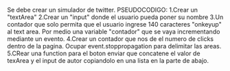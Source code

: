 Se debe crear un simulador de twitter.
PSEUDOCODIGO:
1.Crear un "textArea"
2.Crear un "input" donde el usuario pueda poner su nombre
3.Un contador que solo permita que el usuario ingrese 140 caracteres "onkeyup" al text area. Por medio una variable "contador" que se vaya incrementando mediante un evento.
4.Crear un contador que nos de el numero de clicks dentro de la pagina. Ocupar event.stoppropagation para delimitar las areas.
5.CRear una function para el boton enviar que concatene el valor de texArea y el input de autor copiandolo en una lista en la parte de abajo.

